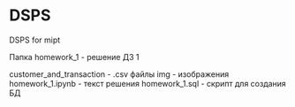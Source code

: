 # DSPS
DSPS for mipt

Папка homework_1 - решение ДЗ 1

customer_and_transaction - .csv файлы
img - изображения
homework_1.ipynb - текст решения
homework_1.sql - скрипт для создания БД
